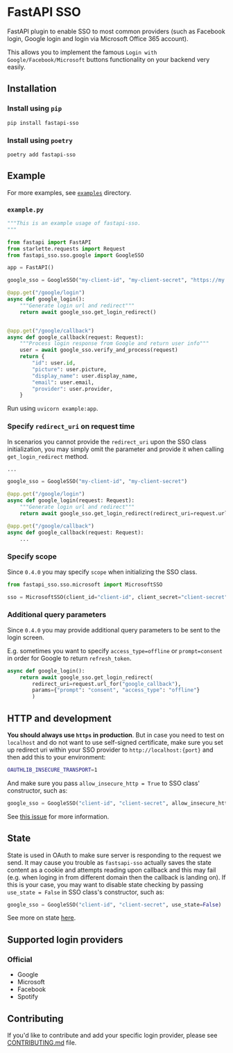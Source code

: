 # FastAPI SSO

FastAPI plugin to enable SSO to most common providers (such as Facebook login, Google login and login via Microsoft Office 365 account).

This allows you to implement the famous `Login with Google/Facebook/Microsoft` buttons functionality on your backend very easily.

## Installation

### Install using `pip`

```console
pip install fastapi-sso
```

### Install using `poetry`

```console
poetry add fastapi-sso
```

## Example

For more examples, see [`examples`](/examples/) directory.

### `example.py`

```python
"""This is an example usage of fastapi-sso.
"""

from fastapi import FastAPI
from starlette.requests import Request
from fastapi_sso.sso.google import GoogleSSO

app = FastAPI()

google_sso = GoogleSSO("my-client-id", "my-client-secret", "https://my.awesome-web.com/google/callback")

@app.get("/google/login")
async def google_login():
    """Generate login url and redirect"""
    return await google_sso.get_login_redirect()


@app.get("/google/callback")
async def google_callback(request: Request):
    """Process login response from Google and return user info"""
    user = await google_sso.verify_and_process(request)
    return {
        "id": user.id,
        "picture": user.picture,
        "display_name": user.display_name,
        "email": user.email,
        "provider": user.provider,
    }
```

Run using `uvicorn example:app`.

### Specify `redirect_uri` on request time

In scenarios you cannot provide the `redirect_uri` upon the SSO class initialization, you may simply omit
the parameter and provide it when calling `get_login_redirect` method.

```python
...

google_sso = GoogleSSO("my-client-id", "my-client-secret")

@app.get("/google/login")
async def google_login(request: Request):
    """Generate login url and redirect"""
    return await google_sso.get_login_redirect(redirect_uri=request.url_for("google_callback"))

@app.get("/google/callback")
async def google_callback(request: Request):
    ...
```

### Specify scope

Since `0.4.0` you may specify `scope` when initializing the SSO class.

```python
from fastapi_sso.sso.microsoft import MicrosoftSSO

sso = MicrosoftSSO(client_id="client-id", client_secret="client-secret", scope=["openid", "email"])
```

### Additional query parameters

Since `0.4.0` you may provide additional query parameters to be
sent to the login screen.

E.g. sometimes you want to specify `access_type=offline` or `prompt=consent` in order for
Google to return `refresh_token`.

```python
async def google_login():
    return await google_sso.get_login_redirect(
        redirect_uri=request.url_for("google_callback"),
        params={"prompt": "consent", "access_type": "offline"}
        )

```

## HTTP and development

**You should always use `https` in production**. But in case you need to test on `localhost` and do not want to
use self-signed certificate, make sure you set up redirect uri within your SSO provider to `http://localhost:{port}`
and then add this to your environment:

```bash
OAUTHLIB_INSECURE_TRANSPORT=1
```

And make sure you pass `allow_insecure_http = True` to SSO class' constructor, such as:

```python
google_sso = GoogleSSO("client-id", "client-secret", allow_insecure_http=True)
```

See [this issue](https://github.com/tomasvotava/fastapi-sso/issues/2) for more information.

## State

State is used in OAuth to make sure server is responding to the request we send. It may cause you trouble
as `fastsapi-sso` actually saves the state content as a cookie and attempts reading upon callback and this may
fail (e.g. when loging in from different domain then the callback is landing on). If this is your case,
you may want to disable state checking by passing `use_state = False` in SSO class's constructor, such as:

```python
google_sso = GoogleSSO("client-id", "client-secret", use_state=False)
```

See more on state [here](https://auth0.com/docs/configure/attack-protection/state-parameters).

## Supported login providers

### Official

- Google
- Microsoft
- Facebook
- Spotify

## Contributing

If you'd like to contribute and add your specific login provider, please see [CONTRIBUTING.md](CONTRIBUTING.md) file.
